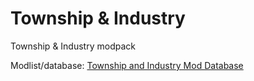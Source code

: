# Township & Industry

Township & Industry modpack

Modlist/database: [Township and Industry Mod Database](https://fuschia-walkover-d33.notion.site/f8390f4c2b654bef91ab8ac503e5edf6?v=8c346b0cd32345cc9316d25f66eddf6e)
